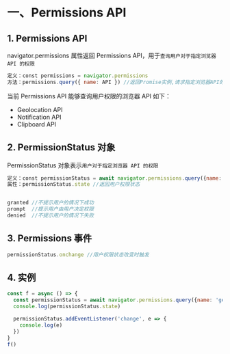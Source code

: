 # 一、Permissions API

## 1. Permissions API

navigator.permissions 属性返回 Permissions API，用于`查询用户对于指定浏览器 API 的权限`

```js
定义：const permissions = navigator.permissions
方法：permissions.query({ name: API }) //返回Promise实例,请求指定浏览器API的用户权限状态
```

当前 Permissions API 能够查询用户权限的浏览器 API 如下：

* Geolocation API
* Notification API
* Clipboard API

## 2. PermissionStatus 对象

PermissionStatus 对象表示`用户对于指定浏览器 API 的权限`

```js
定义：const permissionStatus = await navigator.permissions.query({name: API})
属性：permissionStatus.state //返回用户权限状态


granted //不提示用户的情况下成功
prompt  //提示用户由用户决定权限
denied  //不提示用户的情况下失败
```

## 3. Permissions 事件

```js
permissionStatus.onchange //用户权限状态改变时触发
```

## 4. 实例

```js
const f = async () => {
  const permissionStatus = await navigator.permissions.query({name: 'geolocation'})
  console.log(permissionStatus.state)

  permissionStatus.addEventListener('change', e => {
    console.log(e)
  })
}
f()
```
